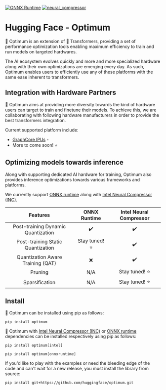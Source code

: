 [![ONNX Runtime](https://github.com/huggingface/optimum/actions/workflows/test-onnxruntime.yml/badge.svg)](https://github.com/huggingface/optimum/actions/workflows/test-onnxruntime.yml)
[![neural_compressor](https://github.com/huggingface/optimum/actions/workflows/test-intel.yml/badge.svg)](https://github.com/huggingface/optimum/actions/workflows/test-intel.yml)

# Hugging Face - Optimum

🤗 Optimum is an extension of 🤗 Transformers, providing a set of performance optimization tools enabling maximum efficiency to train and run models on targeted hardwares.

The AI ecosystem evolves quickly and more and more specialized hardware along with their own optimizations are emerging every day.
As such, Optimum enables users to efficiently use any of these platforms with the same ease inherent to transformers.


## Integration with Hardware Partners  

🤗 Optimum aims at providing more diversity towards the kind of hardware users can target to train and finetune their models.
To achieve this, we are collaborating with following hardware manufacturers in order to provide the best transformers integration.

Current supported platform include:

- [GraphCore IPUs](https://github.com/huggingface/optimum-graphcore) - 
- More to come soon! :star:

## Optimizing models towards inference

Along with supporting dedicated AI hardware for training, Optimum also provides inference optimizations towards various frameworks and
platforms.


We currently support [ONNX runtime](https://github.com/microsoft/onnxruntime) along with [Intel Neural Compressor (INC)](https://github.com/intel/neural-compressor).

| Features                           | ONNX Runtime          | Intel Neural Compressor |
|:----------------------------------:|:---------------------:|:-----------------------:|
| Post-training Dynamic Quantization |  :heavy_check_mark:   |    :heavy_check_mark:   |  
| Post-training Static Quantization  |  Stay tuned! :star:   |    :heavy_check_mark:   |  
| Quantization Aware Training (QAT)  |        :x:            |    :heavy_check_mark:   |
| Pruning                            |        N/A            |    Stay tuned! :star:   |
| Sparsification                     |        N/A            |    Stay tuned! :star:   |


## Install

🤗 Optimum can be installed using pip as follows:

`pip install optimum`

🤗 Optimum with [Intel Neural Compressor (INC)](https://github.com/intel/neural-compressor) or [ONNX runtime](https://github.com/microsoft/onnxruntime) dependencies can be installed respectively using pip as follows:

`pip install optimum[intel]`

`pip install optimum[onnxruntime]`

If you'd like to play with the examples or need the bleeding edge of the code and can't wait for a new release, you must install the library from source:

`pip install git+https://github.com/huggingface/optimum.git`
